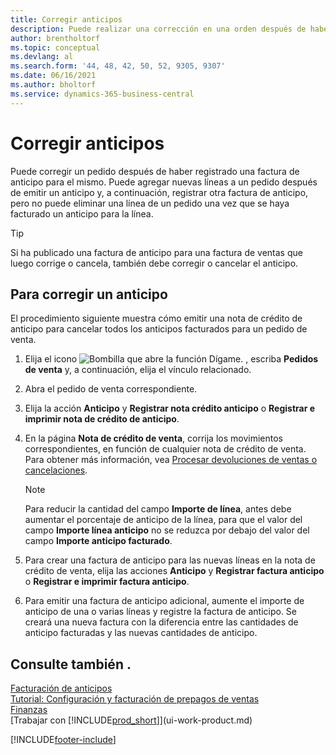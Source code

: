 ```yaml
---
title: Corregir anticipos
description: Puede realizar una corrección en una orden después de haber registrado una factura de anticipo para la orden y agregar nuevas líneas a una orden después de emitir un anticipo.
author: brentholtorf
ms.topic: conceptual
ms.devlang: al
ms.search.form: '44, 48, 42, 50, 52, 9305, 9307'
ms.date: 06/16/2021
ms.author: bholtorf
ms.service: dynamics-365-business-central
---
```

# Corregir anticipos

Puede corregir un pedido después de haber registrado una factura de anticipo para el mismo. Puede agregar nuevas líneas a un pedido después de emitir un anticipo y, a continuación, registrar otra factura de anticipo, pero no puede eliminar una línea de un pedido una vez que se haya facturado un anticipo para la línea.  

> [!TIP]
> Si ha publicado una factura de anticipo para una factura de ventas que luego corrige o cancela, también debe corregir o cancelar el anticipo.

## Para corregir un anticipo

El procedimiento siguiente muestra cómo emitir una nota de crédito de anticipo para cancelar todos los anticipos facturados para un pedido de venta.  

1. Elija el icono ![Bombilla que abre la función Dígame.](media/ui-search/search_small.png "Dígame qué desea hacer") , escriba **Pedidos de venta** y, a continuación, elija el vínculo relacionado.  
2. Abra el pedido de venta correspondiente.
3. Elija la acción **Anticipo** y **Registrar nota crédito anticipo** o **Registrar e imprimir nota de crédito de anticipo**.  
4. En la página **Nota de crédito de venta**, corrija los movimientos correspondientes, en función de cualquier nota de crédito de venta. Para obtener más información, vea [Procesar devoluciones de ventas o cancelaciones](sales-how-process-sales-returns-cancellations.md).  

    > [!NOTE]  
    > Para reducir la cantidad del campo **Importe de línea**, antes debe aumentar el porcentaje de anticipo de la línea, para que el valor del campo **Importe línea anticipo** no se reduzca por debajo del valor del campo **Importe anticipo facturado**.

5. Para crear una factura de anticipo para las nuevas líneas en la nota de crédito de venta, elija las acciones **Anticipo** y **Registrar factura anticipo** o **Registrar e imprimir factura anticipo**.  
6. Para emitir una factura de anticipo adicional, aumente el importe de anticipo de una o varias líneas y registre la factura de anticipo. Se creará una nueva factura con la diferencia entre las cantidades de anticipo facturadas y las nuevas cantidades de anticipo.  

## Consulte también .

[Facturación de anticipos](finance-invoice-prepayments.md)  
[Tutorial: Configuración y facturación de prepagos de ventas](walkthrough-setting-up-and-invoicing-sales-prepayments.md)  
[Finanzas](finance.md)  
[Trabajar con [!INCLUDE[prod_short](includes/prod_short.md)]](ui-work-product.md)  


[!INCLUDE[footer-include](includes/footer-banner.md)]
